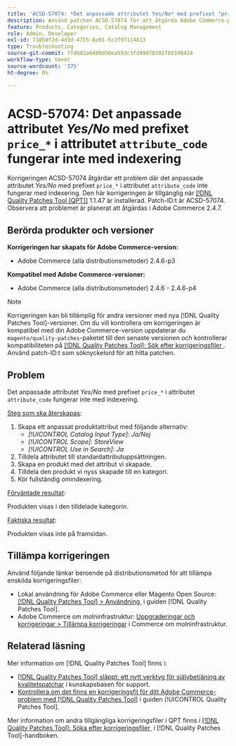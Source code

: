 ```yaml
---
title: 'ACSD-57074: *Det anpassade attributet Yes/No* med prefixet "price_*" i attributet "attribute_code" fungerar inte med indexering'
description: Använd patchen ACSD-57074 för att åtgärda Adobe Commerce-problemet där det anpassade attributet *Yes/No* med prefixet "price_*" i attributet "attribute_code" inte fungerar med indexering.
feature: Products, Categories, Catalog Management
role: Admin, Developer
exl-id: 718b8f2d-4d3d-4755-8a91-5c2f97114813
type: Troubleshooting
source-git-commit: 7fdb02a6d89d50ea593c5fd99d78101f89198424
workflow-type: tm+mt
source-wordcount: '375'
ht-degree: 0%

---
```


# ACSD-57074: Det anpassade attributet *Yes/No* med prefixet `price_*` i attributet `attribute_code` fungerar inte med indexering

Korrigeringen ACSD-57074 åtgärdar ett problem där det anpassade attributet *Yes/No* med prefixet `price_*` i attributet `attribute_code` inte fungerar med indexering. Den här korrigeringen är tillgänglig när [[!DNL Quality Patches Tool (QPT)]](https://experienceleague.adobe.com/sv/docs/commerce-operations/tools/quality-patches-tool/quality-patches-tool-to-self-serve-quality-patches) 1.1.47 är installerad. Patch-ID:t är ACSD-57074. Observera att problemet är planerat att åtgärdas i Adobe Commerce 2.4.7.

## Berörda produkter och versioner

**Korrigeringen har skapats för Adobe Commerce-version:**

* Adobe Commerce (alla distributionsmetoder) 2.4.6-p3

**Kompatibel med Adobe Commerce-versioner:**

* Adobe Commerce (alla distributionsmetoder) 2.4.6 - 2.4.6-p4

>[!NOTE]
>
>Korrigeringen kan bli tillämplig för andra versioner med nya [!DNL Quality Patches Tool]-versioner. Om du vill kontrollera om korrigeringen är kompatibel med din Adobe Commerce-version uppdaterar du `magento/quality-patches`-paketet till den senaste versionen och kontrollerar kompatibiliteten på [[!DNL Quality Patches Tool]: Sök efter korrigeringsfiler &#x200B;](https://experienceleague.adobe.com/tools/commerce-quality-patches/index.html?lang=sv-SE). Använd patch-ID:t som söknyckelord för att hitta patchen.

## Problem

Det anpassade attributet *Yes/No* med prefixet `price_*` i attributet `attribute_code` fungerar inte med indexering.

<u>Steg som ska återskapas</u>:

1. Skapa ett anpassat produktattribut med följande alternativ:
   * *[!UICONTROL Catalog Input Type]*: *Ja/Nej*
   * *[!UICONTROL Scope]*: *StoreView*
   * *[!UICONTROL Use in Search]*: *Ja*
1. Tilldela attributet till standardattributuppsättningen.
1. Skapa en produkt med det attribut vi skapade.
1. Tilldela den produkt vi nyss skapade till en kategori.
1. Kör fullständig omindexering.

<u>Förväntade resultat</u>:

Produkten visas i den tilldelade kategorin.

<u>Faktiska resultat</u>:

Produkten visas inte på framsidan.

## Tillämpa korrigeringen

Använd följande länkar beroende på distributionsmetod för att tillämpa enskilda korrigeringsfiler:

* Lokal användning för Adobe Commerce eller Magento Open Source: [[!DNL Quality Patches Tool] > Användning &#x200B;](/help/tools/quality-patches-tool/usage.md) i guiden [!DNL Quality Patches Tool].
* Adobe Commerce om molninfrastruktur: [Uppgraderingar och korrigeringar > Tillämpa korrigeringar](https://experienceleague.adobe.com/docs/commerce-cloud-service/user-guide/develop/upgrade/apply-patches.html?lang=sv-SE) i Commerce om molninfrastruktur.

## Relaterad läsning

Mer information om [!DNL Quality Patches Tool] finns i:

* [[!DNL Quality Patches Tool] släppt: ett nytt verktyg för självbetjäning av kvalitetspatchar](https://experienceleague.adobe.com/sv/docs/commerce-operations/tools/quality-patches-tool/quality-patches-tool-to-self-serve-quality-patches) i kunskapsbasen för support.
* [Kontrollera om det finns en korrigeringsfil för ditt Adobe Commerce-problem med  [!DNL Quality Patches Tool]](/help/tools/quality-patches-tool/patches-available-in-qpt/check-patch-for-magento-issue-with-magento-quality-patches.md) i guiden [!UICONTROL Quality Patches Tool].


Mer information om andra tillgängliga korrigeringsfiler i QPT finns i [[!DNL Quality Patches Tool]: Söka efter korrigeringsfiler &#x200B;](https://experienceleague.adobe.com/tools/commerce-quality-patches/index.html?lang=sv-SE) i [!DNL Quality Patches Tool]-handboken.
